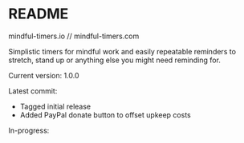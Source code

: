 # README

mindful-timers.io // mindful-timers.com

Simplistic timers for mindful work and easily repeatable reminders to stretch, stand up or anything else you might need reminding for.

Current version: 1.0.0

Latest commit:
 - Tagged initial release
 - Added PayPal donate button to offset upkeep costs

In-progress:


